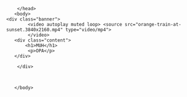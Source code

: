 <!DOCTYPE html>
<html lang="pt-br">
    <head> 
        <meta charset="UTF-8">
        <meta http-equiv="X-UA-Compatible" content="IE=edge">
        <meta name="viewport" content="width=device-width, initial-scale=1.0">
        <link rel="stylesheet" type="text/css"   href="/css/css/style.css">
         <title> MUH </title>
      
        </head>
       <body> 
    <div class="banner">
            <video autoplay muted loop> <source src="orange-train-at-sunset.3840x2160.mp4" type="video/mp4"> 
            </video>
       <div class="content"> 
           <h1>MUH</h1>
            <p>OPA</p>
       </div>

        </div>

        
       
       </body>   
</html>

         
